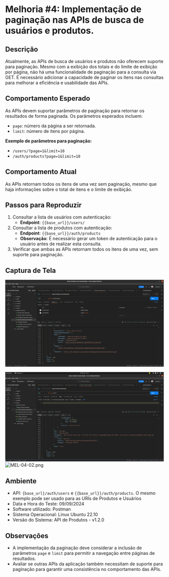 # Melhoria #4: Implementação de paginação nas APIs de busca de usuários e produtos.

## Descrição
Atualmente, as APIs de busca de usuários e produtos não oferecem suporte para paginação. Mesmo com a exibição dos 
totais e do limite de exibição por página, não há uma funcionalidade de paginação para a consulta via GET. É necessário 
adicionar a capacidade de paginar os itens nas consultas para melhorar a eficiência e usabilidade das APIs.

## Comportamento Esperado
As APIs devem suportar parâmetros de paginação para retornar os resultados de forma paginada. Os parâmetros esperados
incluem:
- `page`: número da página a ser retornada.
- `limit`: número de itens por página.

**Exemplo de parâmetros para paginação:**
- `/users/?page=1&limit=10`
- `/auth/products?page=1&limit=10`

## Comportamento Atual
As APIs retornam todos os itens de uma vez sem paginação, mesmo que haja informações sobre o total de itens e o 
limite de exibição.

## Passos para Reproduzir
1. Consultar a lista de usuários com autenticação:
    - **Endpoint**: `{{base_url}}/users/`
2. Consultar a lista de produtos com autenticação:
    - **Endpoint**: `{{base_url}}/auth/products`
    - **Observação**: É necessário gerar um token de autenticação para o usuário antes de realizar esta consulta.
3. Verificar que ambas as APIs retornam todos os itens de uma vez, sem suporte para paginação.

## Captura de Tela
![MEL-04-01.png](..%2FXX%20-%20pictures%2FMEL-04-01.png)

![MEL-04-02.png](..%2FXX%20-%20pictures%2FMEL-04-02.png)![MEL-04-02.png](..%2FXX%20-%20files%2FMEL-04-02.png)

## Ambiente
- API: `{base_url}/auth/users` e `{{base_url}}/auth/products`. O mesmo exemplo pode ser usado para as URIs de Produtos
e Usuários
- Data e Hora do Teste: 09/09/2024
- Software utilizado: Postman
- Sistema Operacional: Linux Ubuntu 22.10
- Versão do Sistema: API de Produtos - v1.2.0

## Observações
- A implementação da paginação deve considerar a inclusão de parâmetros `page` e `limit` para permitir a navegação 
entre páginas de resultados.
- Avaliar se outras APIs da aplicação também necessitam de suporte para paginação para garantir uma consistência no 
comportamento das APIs.
